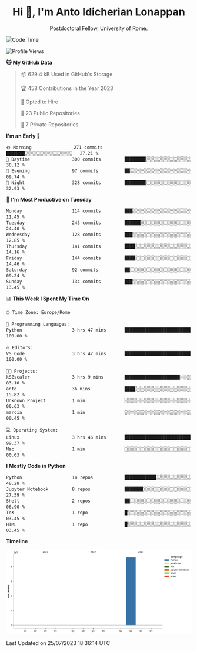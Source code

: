 
<h1 align="center">Hi 👋, I'm Anto Idicherian Lonappan</h1>
<p align="center">Postdoctoral Fellow, University of Rome. </p>


<!--START_SECTION:waka-->
![Code Time](http://img.shields.io/badge/Code%20Time-388%20hrs%2048%20mins-blue)

![Profile Views](http://img.shields.io/badge/Profile%20Views-0-blue)

**🐱 My GitHub Data** 

> 📦 629.4 kB Used in GitHub's Storage 
 > 
> 🏆 458 Contributions in the Year 2023
 > 
> 💼 Opted to Hire
 > 
> 📜 23 Public Repositories 
 > 
> 🔑 7 Private Repositories 
 > 
**I'm an Early 🐤** 

```text
🌞 Morning                271 commits         ███████░░░░░░░░░░░░░░░░░░   27.21 % 
🌆 Daytime                300 commits         ████████░░░░░░░░░░░░░░░░░   30.12 % 
🌃 Evening                97 commits          ██░░░░░░░░░░░░░░░░░░░░░░░   09.74 % 
🌙 Night                  328 commits         ████████░░░░░░░░░░░░░░░░░   32.93 % 
```
📅 **I'm Most Productive on Tuesday** 

```text
Monday                   114 commits         ███░░░░░░░░░░░░░░░░░░░░░░   11.45 % 
Tuesday                  243 commits         ██████░░░░░░░░░░░░░░░░░░░   24.40 % 
Wednesday                128 commits         ███░░░░░░░░░░░░░░░░░░░░░░   12.85 % 
Thursday                 141 commits         ████░░░░░░░░░░░░░░░░░░░░░   14.16 % 
Friday                   144 commits         ████░░░░░░░░░░░░░░░░░░░░░   14.46 % 
Saturday                 92 commits          ██░░░░░░░░░░░░░░░░░░░░░░░   09.24 % 
Sunday                   134 commits         ███░░░░░░░░░░░░░░░░░░░░░░   13.45 % 
```


📊 **This Week I Spent My Time On** 

```text
🕑︎ Time Zone: Europe/Rome

💬 Programming Languages: 
Python                   3 hrs 47 mins       █████████████████████████   100.00 % 

🔥 Editors: 
VS Code                  3 hrs 47 mins       █████████████████████████   100.00 % 

🐱‍💻 Projects: 
kSZscaler                3 hrs 9 mins        █████████████████████░░░░   83.10 % 
anto                     36 mins             ████░░░░░░░░░░░░░░░░░░░░░   15.82 % 
Unknown Project          1 min               ░░░░░░░░░░░░░░░░░░░░░░░░░   00.63 % 
marcia                   1 min               ░░░░░░░░░░░░░░░░░░░░░░░░░   00.45 % 

💻 Operating System: 
Linux                    3 hrs 46 mins       █████████████████████████   99.37 % 
Mac                      1 min               ░░░░░░░░░░░░░░░░░░░░░░░░░   00.63 % 
```

**I Mostly Code in Python** 

```text
Python                   14 repos            ████████████░░░░░░░░░░░░░   48.28 % 
Jupyter Notebook         8 repos             ███████░░░░░░░░░░░░░░░░░░   27.59 % 
Shell                    2 repos             ██░░░░░░░░░░░░░░░░░░░░░░░   06.90 % 
TeX                      1 repo              █░░░░░░░░░░░░░░░░░░░░░░░░   03.45 % 
HTML                     1 repo              █░░░░░░░░░░░░░░░░░░░░░░░░   03.45 % 
```



**Timeline**

![Lines of Code chart](https://raw.githubusercontent.com/antolonappan/antolonappan/main/assets/bar_graph.png)


 Last Updated on 25/07/2023 18:36:14 UTC
<!--END_SECTION:waka-->
